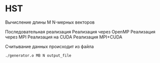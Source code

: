 # HST

Вычисление длины  M N-мерных векторов

Последовательная реализация
Реализация через OpenMP
Реализация через MPI
Реализация на CUDA
Реализация MPI+CUDA

Считывание данных происходит из файла

```
./generator.o MB N output_file
```
